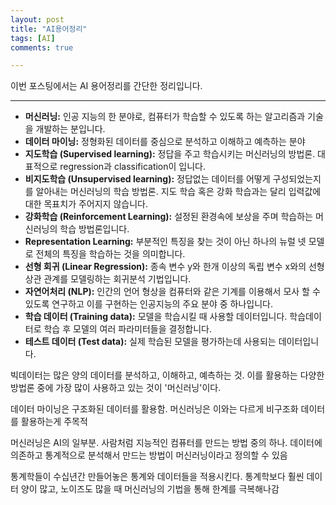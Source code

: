 ```yaml
---
layout: post
title: "AI용어정리"
tags: [AI]
comments: true

---
```


이번 포스팅에서는 AI 용어정리를 간단한 정리입니다.

---

- **머신러닝:** 인공 지능의 한 분야로, 컴퓨터가 학습할 수 있도록 하는 알고리즘과 기술을 개발하는 분입니다.
- **데이터 마이닝:** 정형화된 데이터를 중심으로 분석하고 이해하고 예측하는 분야
- **지도학습 (Supervised learning):** 정답을 주고 학습시키는 머신러닝의 방법론. 대표적으로 regression과 classification이 입니다.
- **비지도학습 (Unsupervised learning):** 정답없는 데이터를 어떻게 구성되었는지를 알아내는 머신러닝의 학습 방법론. 지도 학습 혹은 강화 학습과는 달리 입력값에 대한 목표치가 주어지지 않습니다.
- **강화학습 (Reinforcement Learning):** 설정된 환경속에 보상을 주며 학습하는 머신러닝의 학습 방법론입니다.
- **Representation Learning:** 부분적인 특징을 찾는 것이 아닌 하나의 뉴럴 넷 모델로 전체의 특징을 학습하는 것을 의미합니다.
- **선형 회귀 (Linear Regression):** 종속 변수 y와 한개 이상의 독립 변수 x와의 선형 상관 관계를 모델링하는 회귀분석 기법입니다. 
- **자연어처리 (NLP):** 인간의 언어 형상을 컴퓨터와 같은 기계를 이용해서 모사 할 수 있도록 연구하고 이를 구현하는 인공지능의 주요 분야 중 하나입니다. 
- **학습 데이터 (Training data):** 모델을 학습시킬 때 사용할 데이터입니다. 학습데이터로 학습 후 모델의 여러 파라미터들을 결정합니다.
- **테스트 데이터 (Test data):** 실제 학습된 모델을 평가하는데 사용되는 데이터입니다.



빅데이터는 많은 양의 데이터를 분석하고, 이해하고, 예측하는 것. 이를 활용하는 다양한 방법론 중에 가장 많이 사용하고 있는 것이 '머신러닝'이다.

데이터 마이닝은 구조화된 데이터를 활용함. 머신러닝은 이와는 다르게 비구조화 데이터를 활용하는게 주목적

머신러닝은 AI의 일부분. 사람처럼 지능적인 컴퓨터를 만드는 방법 중의 하나. 데이터에 의존하고 통계적으로 분석해서 만드는 방법이 머신러닝이라고 정의할 수 있음

통계학들이 수십년간 만들어놓은 통계와 데이터들을 적용시킨다. 통계학보다 훨씬 데이터 양이 많고, 노이즈도 많을 때 머신러닝의 기법을 통해 한계를 극복해나감
